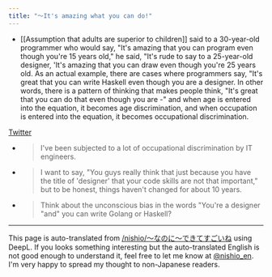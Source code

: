 ```yaml
---
title: "〜It's amazing what you can do!"
---
```


- [[Assumption that adults are superior to children]] said to a 30-year-old programmer who would say, "It's amazing that you can program even though you're 15 years old," he said, "It's rude to say to a 25-year-old designer, 'It's amazing that you can draw even though you're 25 years old.
As an actual example, there are cases where programmers say, "It's great that you can write Haskell even though you are a designer.
In other words, there is a pattern of thinking that makes people think, "It's great that you can do that even though you are -" and when age is entered into the equation, it becomes age discrimination, and when occupation is entered into the equation, it becomes occupational discrimination.

[Twitter](https://twitter.com/voqn/status/1372502507184791554?s=21)
- > I've been subjected to a lot of occupational discrimination by IT engineers.
- > I want to say, "You guys really think that just because you have the title of 'designer' that your code skills are not that important," but to be honest, things haven't changed for about 10 years.
- > Think about the unconscious bias in the words "You're a designer "and" you can write Golang or Haskell?

---
This page is auto-translated from [/nishio/〜なのに〜できてすごいね](https://scrapbox.io/nishio/〜なのに〜できてすごいね) using DeepL. If you looks something interesting but the auto-translated English is not good enough to understand it, feel free to let me know at [@nishio_en](https://twitter.com/nishio_en). I'm very happy to spread my thought to non-Japanese readers.